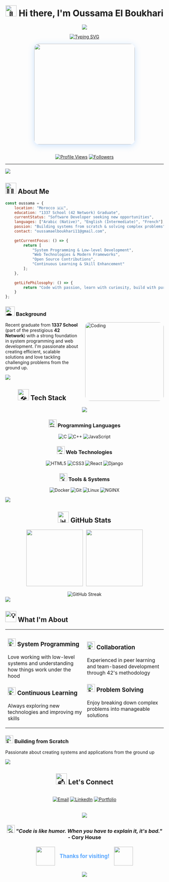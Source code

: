 <div align="center">

# <img src="https://raw.githubusercontent.com/Tarikul-Islam-Anik/Animated-Fluent-Emojis/master/Emojis/Hand%20gestures/Waving%20Hand.png" alt="👋" width="35" /> Hi there, I'm Oussama El Boukhari

<img src="https://capsule-render.vercel.app/api?type=waving&color=gradient&customColorList=6,11,20&height=180&section=header&text=Welcome%20to%20my%20Profile&fontSize=42&fontColor=fff&animation=twinkling&fontAlignY=32"/>

[![Typing SVG](https://readme-typing-svg.demolab.com?font=JetBrains+Mono&size=24&duration=3000&pause=1000&color=58A6FF&center=true&vCenter=true&width=600&lines=🚀+Software+Developer;🎓+1337+School+Graduate;⚡+System+Programming+Enthusiast;🌟+Always+Learning+%26+Growing;💡+Building+Tomorrow's+Solutions)](https://git.io/typing-svg)

<div align="center">
  <img src="https://media.giphy.com/media/qgQUggAC3Pfv687qPC/giphy.gif" width="320" style="border-radius: 15px; box-shadow: 0 4px 20px rgba(88, 166, 255, 0.3);"/>
</div>

<br/>

[![Profile Views](https://komarev.com/ghpvc/?username=oelboukh&color=58A6FF&style=for-the-badge&label=PROFILE+VIEWS)](https://github.com/oelboukh)
[![Followers](https://img.shields.io/github/followers/oelboukh?style=for-the-badge&color=58A6FF&labelColor=1a1b27)](https://github.com/oelboukh?tab=followers)

</div>

---

<img src="https://user-images.githubusercontent.com/73097560/115834477-dbab4500-a447-11eb-908a-139a6edaec5c.gif">

## <img src="https://raw.githubusercontent.com/Tarikul-Islam-Anik/Animated-Fluent-Emojis/master/Emojis/People%20with%20professions/Man%20Technologist%20Medium%20Skin%20Tone.png" alt="🧑‍💻" width="35" /> About Me

```javascript
const oussama = {
    location: "Morocco 🇲🇦",
    education: "1337 School (42 Network) Graduate",
    currentStatus: "Software Developer seeking new opportunities",
    languages: ["Arabic (Native)", "English (Intermediate)", "French"],
    passion: "Building systems from scratch & solving complex problems",
    contact: "oussamaelboukhari11@gmail.com",
    
    getCurrentFocus: () => {
        return [
            "System Programming & Low-level Development",
            "Web Technologies & Modern Frameworks", 
            "Open Source Contributions",
            "Continuous Learning & Skill Enhancement"
        ];
    },
    
    getLifePhilosophy: () => {
        return "Code with passion, learn with curiosity, build with purpose! 🚀";
    }
};
```

### <img src="https://raw.githubusercontent.com/Tarikul-Islam-Anik/Animated-Fluent-Emojis/master/Emojis/Objects/Graduation%20Cap.png" alt="🎓" width="30" /> Background

<img align="right" alt="Coding" width="250" src="https://media.giphy.com/media/L1R1tvI9svkIWwpVYr/giphy.gif" style="border-radius: 15px; margin-left: 20px;"/>

Recent graduate from **1337 School** (part of the prestigious **42 Network**) with a strong foundation in system programming and web development. I'm passionate about creating efficient, scalable solutions and love tackling challenging problems from the ground up.

<img src="https://user-images.githubusercontent.com/73097560/115834477-dbab4500-a447-11eb-908a-139a6edaec5c.gif">

<div align="center">

## <img src="https://raw.githubusercontent.com/Tarikul-Islam-Anik/Animated-Fluent-Emojis/master/Emojis/Objects/Hammer%20and%20Wrench.png" alt="🛠️" width="35" /> Tech Stack

<img src="https://skillicons.dev/icons?i=c,cpp,js,html,css,react,django,docker,git,linux,nginx&theme=dark&perline=6" />

### <img src="https://raw.githubusercontent.com/Tarikul-Islam-Anik/Animated-Fluent-Emojis/master/Emojis/Objects/Desktop%20Computer.png" alt="💻" width="25" /> Programming Languages
![C](https://img.shields.io/badge/C-A8B9CC?style=for-the-badge&logo=c&logoColor=black&labelColor=1a1b27)
![C++](https://img.shields.io/badge/C++-00599C?style=for-the-badge&logo=cplusplus&logoColor=white&labelColor=1a1b27)
![JavaScript](https://img.shields.io/badge/JavaScript-F7DF1E?style=for-the-badge&logo=javascript&logoColor=black&labelColor=1a1b27)

### <img src="https://raw.githubusercontent.com/Tarikul-Islam-Anik/Animated-Fluent-Emojis/master/Emojis/Objects/Globe%20with%20Meridians.png" alt="🌐" width="25" /> Web Technologies
![HTML5](https://img.shields.io/badge/HTML5-E34F26?style=for-the-badge&logo=html5&logoColor=white&labelColor=1a1b27)
![CSS3](https://img.shields.io/badge/CSS3-1572B6?style=for-the-badge&logo=css3&logoColor=white&labelColor=1a1b27)
![React](https://img.shields.io/badge/React-61DAFB?style=for-the-badge&logo=react&logoColor=black&labelColor=1a1b27)
![Django](https://img.shields.io/badge/Django-092E20?style=for-the-badge&logo=django&logoColor=white&labelColor=1a1b27)

### <img src="https://raw.githubusercontent.com/Tarikul-Islam-Anik/Animated-Fluent-Emojis/master/Emojis/Objects/Wrench.png" alt="🔧" width="25" /> Tools & Systems
![Docker](https://img.shields.io/badge/Docker-2496ED?style=for-the-badge&logo=docker&logoColor=white&labelColor=1a1b27)
![Git](https://img.shields.io/badge/Git-F05032?style=for-the-badge&logo=git&logoColor=white&labelColor=1a1b27)
![Linux](https://img.shields.io/badge/Linux-FCC624?style=for-the-badge&logo=linux&logoColor=black&labelColor=1a1b27)
![NGINX](https://img.shields.io/badge/NGINX-009639?style=for-the-badge&logo=nginx&logoColor=white&labelColor=1a1b27)

</div>

<img src="https://user-images.githubusercontent.com/73097560/115834477-dbab4500-a447-11eb-908a-139a6edaec5c.gif">

<div align="center">

## <img src="https://raw.githubusercontent.com/Tarikul-Islam-Anik/Animated-Fluent-Emojis/master/Emojis/Objects/Bar%20Chart.png" alt="📊" width="35" /> GitHub Stats

<div style="display: flex; justify-content: center; gap: 10px; flex-wrap: wrap;">

<img height="180em" src="https://github-readme-stats.vercel.app/api?username=oelboukh&show_icons=true&theme=tokyonight&include_all_commits=true&count_private=true&border_color=58A6FF&bg_color=0D1117&title_color=58A6FF&icon_color=58A6FF&text_color=c9d1d9&border_radius=10"/>

<img height="180em" src="https://github-readme-stats.vercel.app/api/top-langs/?username=oelboukh&layout=compact&theme=tokyonight&border_color=58A6FF&bg_color=0D1117&title_color=58A6FF&text_color=c9d1d9&border_radius=10"/>

</div>

<br/>

<img src="https://github-readme-streak-stats.herokuapp.com/?user=oelboukh&theme=tokyonight&border=58A6FF&background=0D1117&ring=58A6FF&fire=58A6FF&currStreakLabel=58A6FF&sideLabels=c9d1d9&dates=c9d1d9&currStreakNum=c9d1d9&sideNums=c9d1d9&border_radius=10" alt="GitHub Streak"/>

</div>

<img src="https://user-images.githubusercontent.com/73097560/115834477-dbab4500-a447-11eb-908a-139a6edaec5c.gif">

## <img src="https://raw.githubusercontent.com/Tarikul-Islam-Anik/Animated-Fluent-Emojis/master/Emojis/Objects/Light%20Bulb.png" alt="💡" width="35" /> What I'm About

<table>
<tr>
<td width="50%">

### <img src="https://raw.githubusercontent.com/Tarikul-Islam-Anik/Animated-Fluent-Emojis/master/Emojis/Objects/Telescope.png" alt="🔭" width="25" /> **System Programming**
Love working with low-level systems and understanding how things work under the hood

### <img src="https://raw.githubusercontent.com/Tarikul-Islam-Anik/Animated-Fluent-Emojis/master/Emojis/Animals/Seedling.png" alt="🌱" width="25" /> **Continuous Learning**
Always exploring new technologies and improving my skills

</td>
<td width="50%">

### <img src="https://raw.githubusercontent.com/Tarikul-Islam-Anik/Animated-Fluent-Emojis/master/Emojis/People/Busts%20in%20Silhouette.png" alt="👥" width="25" /> **Collaboration**
Experienced in peer learning and team-based development through 42's methodology

### <img src="https://raw.githubusercontent.com/Tarikul-Islam-Anik/Animated-Fluent-Emojis/master/Emojis/Objects/Puzzle%20Piece.png" alt="🧩" width="25" /> **Problem Solving**
Enjoy breaking down complex problems into manageable solutions

</td>
</tr>
</table>

### <img src="https://raw.githubusercontent.com/Tarikul-Islam-Anik/Animated-Fluent-Emojis/master/Emojis/Travel%20and%20places/Rocket.png" alt="🚀" width="25" /> **Building from Scratch**
Passionate about creating systems and applications from the ground up

<img src="https://user-images.githubusercontent.com/73097560/115834477-dbab4500-a447-11eb-908a-139a6edaec5c.gif">

<div align="center">

## <img src="https://raw.githubusercontent.com/Tarikul-Islam-Anik/Animated-Fluent-Emojis/master/Emojis/Objects/Incoming%20Envelope.png" alt="📫" width="35" /> Let's Connect

<div style="display: flex; justify-content: center; gap: 10px; flex-wrap: wrap; margin: 20px 0;">

[![Email](https://img.shields.io/badge/Email-EA4335?style=for-the-badge&logo=gmail&logoColor=white&labelColor=1a1b27)](mailto:oussamaelboukhari11@gmail.com)
[![LinkedIn](https://img.shields.io/badge/LinkedIn-0A66C2?style=for-the-badge&logo=linkedin&logoColor=white&labelColor=1a1b27)](https://linkedin.com/in/oussama-elboukhari)
[![Portfolio](https://img.shields.io/badge/Portfolio-000000?style=for-the-badge&logo=vercel&logoColor=white&labelColor=1a1b27)](https://your-portfolio.com)

</div>

<img src="https://user-images.githubusercontent.com/73097560/115834477-dbab4500-a447-11eb-908a-139a6edaec5c.gif">

### <img src="https://raw.githubusercontent.com/Tarikul-Islam-Anik/Animated-Fluent-Emojis/master/Emojis/Smilies/Beaming%20Face%20with%20Smiling%20Eyes.png" alt="😊" width="25" /> *"Code is like humor. When you have to explain it, it's bad."* - Cory House

<div style="display: flex; justify-content: center; align-items: center; gap: 15px; margin: 20px 0;">
<img src="https://media.giphy.com/media/LnQjpWaON8nhr21vNW/giphy.gif" width="60"> 
<span style="font-size: 1.2em; font-weight: bold; color: #58A6FF;">Thanks for visiting!</span> 
<img src="https://media.giphy.com/media/7j2hfyeVcDtf2/giphy.gif" width="60">
</div>

<img src="https://capsule-render.vercel.app/api?type=waving&color=gradient&customColorList=6,11,20&height=120&section=footer&animation=twinkling"/>

</div>

